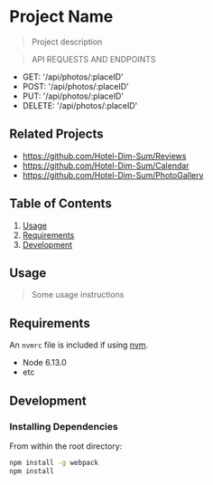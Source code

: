 # Project Name

> Project description

> API REQUESTS AND ENDPOINTS
  - GET: '/api/photos/:placeID'
  - POST: '/api/photos/:placeID'
  - PUT: '/api/photos/:placeID'
  - DELETE: '/api/photos/:placeID'

## Related Projects

  - https://github.com/Hotel-Dim-Sum/Reviews
  - https://github.com/Hotel-Dim-Sum/Calendar
  - https://github.com/Hotel-Dim-Sum/PhotoGallery

## Table of Contents

1. [Usage](#Usage)
1. [Requirements](#requirements)
1. [Development](#development)

## Usage

> Some usage instructions

## Requirements

An `nvmrc` file is included if using [nvm](https://github.com/creationix/nvm).

- Node 6.13.0
- etc

## Development

### Installing Dependencies

From within the root directory:

```sh
npm install -g webpack
npm install
```
